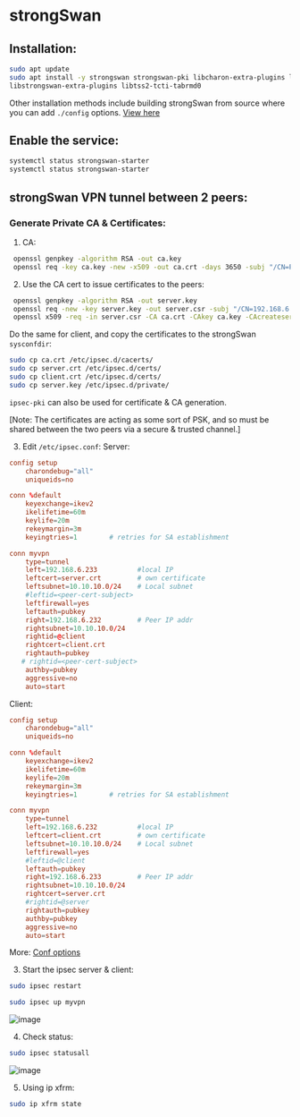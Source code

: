 # strongSwan

## Installation:
```sh
sudo apt update
sudo apt install -y strongswan strongswan-pki libcharon-extra-plugins libcharon-extauth-plugins \
libstrongswan-extra-plugins libtss2-tcti-tabrmd0 
```
Other installation methods include building strongSwan from source where you can add `./config` options.
[View here](https://docs.strongswan.org/docs/5.9/install/autoconf.html)

## Enable the service:
```sh
systemctl status strongswan-starter
systemctl status strongswan-starter
```

## strongSwan VPN tunnel between 2 peers:

### Generate Private CA & Certificates:
1. CA:
```sh
 openssl genpkey -algorithm RSA -out ca.key
 openssl req -key ca.key -new -x509 -out ca.crt -days 3650 -subj "/CN=Private CA"
```
2. Use the CA cert to issue certificates to the peers:
```sh
 openssl genpkey -algorithm RSA -out server.key
 openssl req -new -key server.key -out server.csr -subj "/CN=192.168.6.233"
 openssl x509 -req -in server.csr -CA ca.crt -CAkey ca.key -CAcreateserial -out server.crt -days 365
```
Do the same for client, and copy the certificates to the strongSwan `sysconfdir`:
```sh
sudo cp ca.crt /etc/ipsec.d/cacerts/
sudo cp server.crt /etc/ipsec.d/certs/
sudo cp client.crt /etc/ipsec.d/certs/
sudo cp server.key /etc/ipsec.d/private/
```
`ipsec-pki` can also be used for certificate & CA generation.

[Note: The certificates are acting as some sort of PSK, and so must be shared between the two peers via a secure & trusted channel.]

3. Edit `/etc/ipsec.conf`:
Server:
```conf
config setup
    charondebug="all"
    uniqueids=no

conn %default
    keyexchange=ikev2
    ikelifetime=60m
    keylife=20m
    rekeymargin=3m
    keyingtries=1        # retries for SA establishment

conn myvpn
    type=tunnel
    left=192.168.6.233          #local IP
    leftcert=server.crt         # own certificate
    leftsubnet=10.10.10.0/24    # Local subnet
    #leftid=<peer-cert-subject>
    leftfirewall=yes
    leftauth=pubkey
    right=192.168.6.232         # Peer IP addr
    rightsubnet=10.10.10.0/24
    rightid=@client
    rightcert=client.crt
    rightauth=pubkey
   # rightid=<peer-cert-subject>
    authby=pubkey
    aggressive=no
    auto=start                  
```

Client:
```conf
config setup
    charondebug="all"
    uniqueids=no

conn %default
    keyexchange=ikev2
    ikelifetime=60m
    keylife=20m
    rekeymargin=3m
    keyingtries=1        # retries for SA establishment

conn myvpn
    type=tunnel
    left=192.168.6.232          #local IP
    leftcert=client.crt         # own certificate
    leftsubnet=10.10.10.0/24    # Local subnet
    leftfirewall=yes
    #leftid=@client
    leftauth=pubkey
    right=192.168.6.233         # Peer IP addr
    rightsubnet=10.10.10.0/24
    rightcert=server.crt
    #rightid=@server
    rightauth=pubkey
    authby=pubkey
    aggressive=no
    auto=start                  

```

More: [Conf options](https://wiki.strongswan.org/projects/strongswan/wiki/IpsecConf)

3. Start the ipsec server & client:
```sh
sudo ipsec restart
```
```sh
sudo ipsec up myvpn
```
![image](https://github.com/user-attachments/assets/ddbc5e5e-dd6d-4e8d-a50b-42f0603ee350)


4. Check status:
```sh
sudo ipsec statusall
```
![image](https://github.com/user-attachments/assets/87bd515b-4b82-4f8f-8587-cd1f342c7c9e)

5. Using ip xfrm:
```sh
sudo ip xfrm state
```
